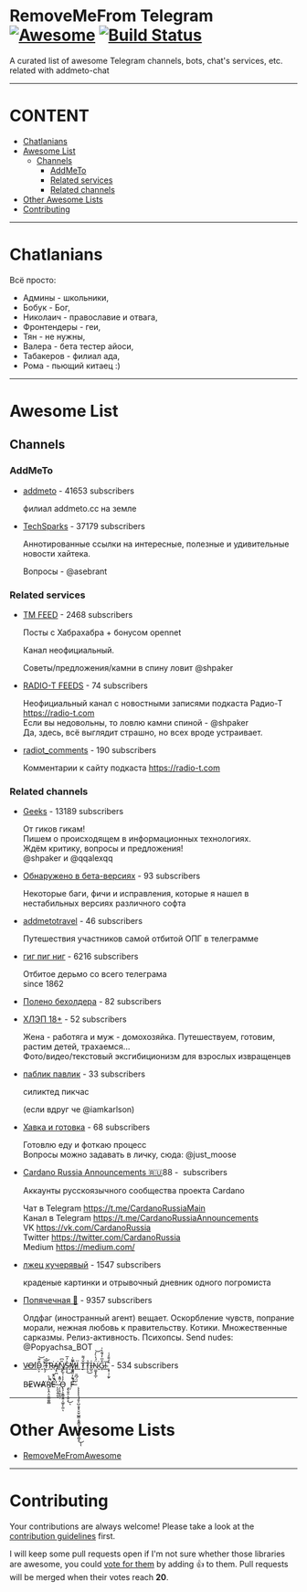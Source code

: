 # RemoveMeFrom Telegram [![Awesome](https://cdn.rawgit.com/sindresorhus/awesome/d7305f38d29fed78fa85652e3a63e154dd8e8829/media/badge.svg)](https://github.com) [![Build Status](https://travis-ci.org/ninedraft/RemoveMeFromAwesome.svg?branch=master)](https://travis-ci.org/ninedraft/RemoveMeFromAwesome)

A curated list of awesome Telegram channels, bots, chat's services, etc. related with addmeto-chat

- - -

# CONTENT

- [Chatlanians](#chatlanians) 
- [Awesome List](#awesome-list)
  - [Channels](#channels)
    - [AddMeTo](#addmeto)
    - [Related services](#related-services)
    - [Related channels](#related-channels)
- [Other Awesome Lists](#other-awesome-lists)
- [Contributing](#contributing)

- - -

# Chatlanians

Всё просто:

* Админы - школьники,
* Бобук - Бог,
* Николаич - православие и отвага,
* Фронтендеры - геи,
* Тян - не нужны,
* Валера - бета тестер айоси,
* Табакеров - филиал ада,
* Рома - пьющий китаец :)

- - -

# Awesome List


## Channels

### AddMeTo

* [addmeto](https://t.me/addmeto) - 41653 subscribers

    филиал addmeto.сс на земле

* [TechSparks](https://t.me/techsparks) - 37179 subscribers

    Аннотированные ссылки на интересные, полезные и удивительные новости хайтека.  
      
    Вопросы - @asebrant

### Related services

* [TM FEED](https://t.me/tmfeed) - 2468 subscribers

    Посты с Хабрахабра + бонусом opennet  
      
    Канал неофициальный.  
      
    Советы/предложения/камни в спину ловит @shpaker

* [RADIO-T FEEDS](https://t.me/radiotnews) - 74 subscribers

    Неофициальный канал с новостными записями подкаста Радио-Т https://radio-t.com  
    Если вы недовольны, то ловлю камни спиной - @shpaker  
    Да, здесь, всё выглядит страшно, но всех вроде устраивает.

* [radiot_comments](https://t.me/radiot_comments) - 190 subscribers

    Комментарии к сайту подкаста https://radio-t.com

### Related channels

* [Geeks](https://t.me/g33ks) - 13189 subscribers

    От гиков гикам!  
    Пишем о происходящем в информационных технологиях.  
    Ждём критику, вопросы и предложения!  
    @shpaker и @qqalexqq

* [Обнаружено в бета-версиях](https://t.me/beta_discovered) - 93 subscribers

    Некоторые баги, фичи и исправления, которые я нашел в нестабильных версиях различного софта

* [addmetotravel](https://t.me/addmetotravel) - 46 subscribers

    Путешествия участников самой отбитой ОПГ в телеграмме

* [гиг пиг ниг](https://t.me/geekshit) - 6216 subscribers

    Отбитое дерьмо со всего телеграма   
    since 1862

* [Полено бехолдера](https://t.me/big_bad_evil_goldfish) - 82 subscribers

    

* [ХЛЭП 18+](https://t.me/happyHEP) - 52 subscribers

    Жена - работяга и муж - домохозяйка. Путешествуем, готовим, растим детей, трахаемся...  
    Фото/видео/текстовый эксгибиционизм для взрослых извращенцев

* [паблик павлик](https://t.me/publicpavlik) - 33 subscribers

    силиктед пикчас  
      
    (если вдруг че @iamkarlson)

* [Хавка и готовка](https://t.me/havka) - 68 subscribers

    Готовлю еду и фоткаю процесс  
    Вопросы можно задавать в личку, сюда: @just_moose

* [Cardano Russia Announcements 🇷🇺‏](https://t.me/CardanoRussiaAnnouncements) - 88 subscribers

    Аккаунты русскоязычного сообщества проекта Cardano  
      
    Чат в Telegram https://t.me/CardanoRussiaMain  
    Канал в Telegram https://t.me/CardanoRussiaAnnouncements  
    VK https://vk.com/CardanoRussia  
    Twitter https://twitter.com/CardanoRussia  
    Medium https://medium.com/

* [лжец кучерявый](https://t.me/elidoc0rc) - 1547 subscribers

    краденые картинки и отрывочный дневник одного погромиста

* [Попячечная 🌚](https://t.me/popyachsa) - 9357 subscribers

    Олдфаг (иностранный агент) вещает. Оскорбление чувств, попрание морали, нежная любовь к правительству. Котики. Множественные сарказмы. Релиз-активность. Психопсы. Send nudes: @Popyachsa_BOT

* [V̴O̶I̸D̴̯͕̎͊͝ ̷̢̧̓̄͝T̴̫͗̂̕Ṟ̶͘A̸̡̟̪͘N̸̨̗̎͆S̶͓͎̀̓̅͜M̵̯̬̅Ï̷ ̬Ť̷̲́͌T̷̙̖̉͜I̶̺̠͑N̷̤͚̟̟̲̦̈́̔̀̓͘͝G̷͓͒̅̓́͊̔̍͘!̴̅ ̧̟̹̦̰̙̂̓̄̄̒͑](https://t.me/hellchannel) - 534 subscribers

    B̵E̷W̶A̸Ŕ̸̙̞̭͕̤͈͚̼͈̻́̍̚̚É̶̆̂͊͘̚̕ ̨̯͉͍̯ͅ ̷̗̩̘̫̜̭̞͐͌̽O̵̢̧͕̮͇͉͍͔̲͍̙̼̤̓̾͑͋̾ͅ ̧̢͍̭̣͕̮͕͜ͅ ̤̦F̶͗͊̓̋̃̐̒̀̾͌̍̚ ͆  ̨̨̨̨̨̧̡̬̩̺͔̬̥̮̫̩̺͇̣̭̬͇͙͙͕̯̝̻͎̻͓́̈́͆̎͜ͅͅ


- - -

# Other Awesome Lists

* [RemoveMeFromAwesome](https://github.com/ninedraft/RemoveMeFromAwesome/)

- - -

# Contributing

Your contributions are always welcome! Please take a look at the [contribution guidelines](https://goo.gl) first.

I will keep some pull requests open if I'm not sure whether those libraries are awesome, you could [vote for them](https://goo.gl) by adding :+1: to them. Pull requests will be merged when their votes reach **20**.